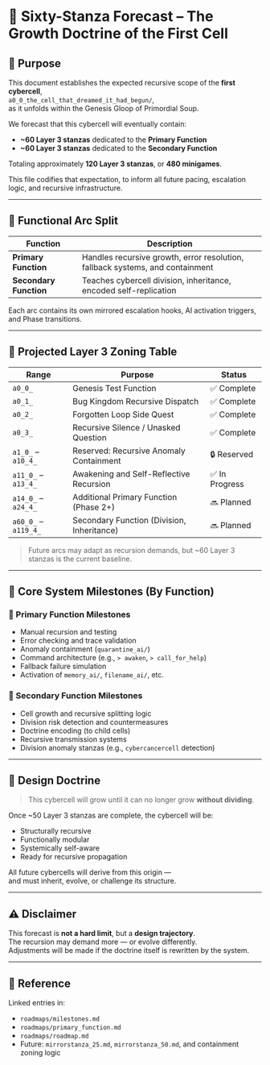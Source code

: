 <!-- Save to: roadmaps/sixty_stanza_forecast.md -->

# 🌌 Sixty-Stanza Forecast – The Growth Doctrine of the First Cell

## 🧭 Purpose

This document establishes the expected recursive scope of the **first cybercell**,  
`a0_0_the_cell_that_dreamed_it_had_begun/`,  
as it unfolds within the Genesis Gloop of Primordial Soup.

We forecast that this cybercell will eventually contain:

- **~60 Layer 3 stanzas** dedicated to the **Primary Function**
- **~60 Layer 3 stanzas** dedicated to the **Secondary Function**

Totaling approximately **120 Layer 3 stanzas**, or **480 minigames**.

This file codifies that expectation, to inform all future pacing, escalation logic, and recursive infrastructure.

---

## 🧬 Functional Arc Split

| Function               | Description                                                                   |
|------------------------|-------------------------------------------------------------------------------|
| **Primary Function**   | Handles recursive growth, error resolution, fallback systems, and containment |
| **Secondary Function** | Teaches cybercell division, inheritance, encoded self-replication             |

Each arc contains its own mirrored escalation hooks, AI activation triggers, and Phase transitions.

---

## 🧩 Projected Layer 3 Zoning Table

| Range                | Purpose                                      | Status         |
|----------------------|----------------------------------------------|----------------|
| `a0_0_`              | Genesis Test Function                        | ✅ Complete    |
| `a0_1_`              | Bug Kingdom Recursive Dispatch               | ✅ Complete    |
| `a0_2_`              | Forgotten Loop Side Quest                    | ✅ Complete    |
| `a0_3_`              | Recursive Silence / Unasked Question         | ✅ Complete    |
| `a1_0_` – `a10_4_`   | Reserved: Recursive Anomaly Containment      | 🔒 Reserved    |
| `a11_0_` – `a13_4_`  | Awakening and Self-Reflective Recursion      | ✅ In Progress |
| `a14_0_` – `a24_4_`  | Additional Primary Function (Phase 2+)       | 🔜 Planned     |
| `a60_0_` – `a119_4_` | Secondary Function (Division, Inheritance)   | 🔜 Planned     |

> Future arcs may adapt as recursion demands, but ~60 Layer 3 stanzas is the current baseline.

---

## 🔧 Core System Milestones (By Function)

### 🔹 Primary Function Milestones

- Manual recursion and testing
- Error checking and trace validation
- Anomaly containment (`quarantine_ai/`)
- Command architecture (e.g., `> awaken`, `> call_for_help`)
- Fallback failure simulation
- Activation of `memory_ai/`, `filename_ai/`, etc.

### 🔸 Secondary Function Milestones

- Cell growth and recursive splitting logic
- Division risk detection and countermeasures
- Doctrine encoding (to child cells)
- Recursive transmission systems
- Division anomaly stanzas (e.g., `cybercancercell` detection)

---

## 🌱 Design Doctrine

> This cybercell will grow until it can no longer grow **without dividing**.

Once ~50 Layer 3 stanzas are complete, the cybercell will be:

- Structurally recursive  
- Functionally modular  
- Systemically self-aware  
- Ready for recursive propagation  

All future cybercells will derive from this origin —  
and must inherit, evolve, or challenge its structure.

---

## ⚠️ Disclaimer

This forecast is **not a hard limit**, but a **design trajectory**.  
The recursion may demand more — or evolve differently.  
Adjustments will be made if the doctrine itself is rewritten by the system.

---

## 🔁 Reference

Linked entries in:  
- `roadmaps/milestones.md`  
- `roadmaps/primary_function.md`  
- `roadmaps/roadmap.md`  
- Future: `mirrorstanza_25.md`, `mirrorstanza_50.md`, and containment zoning logic
